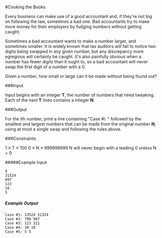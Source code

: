 #Cooking the Books


Every business can make use of a good accountant and, if they're not big on following the law, sometimes a bad one. Bad accountants try to make more money for their employers by fudging numbers without getting caught.


Sometimes a bad accountant wants to make a number larger, and sometimes smaller. It is widely known that tax auditors will fail to notice two digits being swapped in any given number, but any discrepancy more egregious will certainly be caught. It's also painfully obvious when a number has fewer digits than it ought to, so a bad accountant will never swap the first digit of a number with a 0.


Given a number, how small or large can it be made without being found out?

###Input

Input begins with an integer **T**, the number of numbers that need tweaking. Each of the next **T** lines contains a integer **N**.

###Output

For the ith number, print a line containing "Case #i: " followed by the smallest and largest numbers that can be made from the original number **N**, using at most a single swap and following the rules above.


###Constraints

1 ≤ T ≤ 100
0 ≤ N ≤ 999999999
N will never begin with a leading 0 unless N = 0



#####Example Input

````
5
31524
897
123
10
5
````

##### Example Output

````
Case #1: 13524 51324
Case #2: 798 987
Case #3: 123 321
Case #4: 10 10
Case #5: 5 5
````

